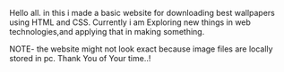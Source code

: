 Hello all.
  in this i made a basic website for downloading best wallpapers using HTML and CSS. Currently i am Exploring new things in web technologies,and applying that in making something.
  
  
  NOTE- the website might not look exact because image files are locally stored in pc.
  Thank You of Your time..!
